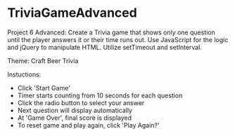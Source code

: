 # TriviaGameAdvanced

Project 6 Advanced: Create a Trivia game that shows only one question until the player answers it or their time runs out. Use JavaScript for the logic and jQuery to manipulate HTML. Utilize setTimeout and setInterval.

Theme: Craft Beer Trivia

Instuctions:
  - Click 'Start Game'
  - Timer starts counting from 10 seconds for each question
  - Click the radio button to select your answer
  - Next question will display automatically
  - At 'Game Over', final score is displayed
  - To reset game and play again, click 'Play Again?'

